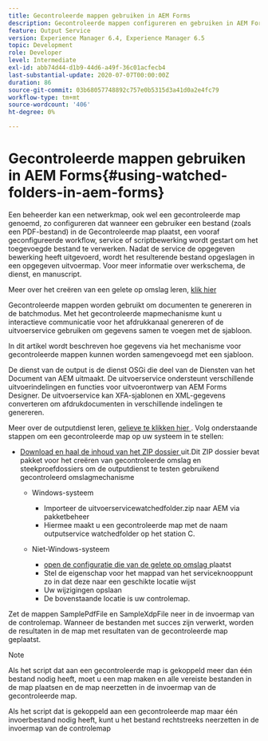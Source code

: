 ```yaml
---
title: Gecontroleerde mappen gebruiken in AEM Forms
description: Gecontroleerde mappen configureren en gebruiken in AEM Forms
feature: Output Service
version: Experience Manager 6.4, Experience Manager 6.5
topic: Development
role: Developer
level: Intermediate
exl-id: abb74d44-d1b9-44d6-a49f-36c01acfecb4
last-substantial-update: 2020-07-07T00:00:00Z
duration: 86
source-git-commit: 03b68057748892c757e0b5315d3a41d0a2e4fc79
workflow-type: tm+mt
source-wordcount: '406'
ht-degree: 0%

---
```


# Gecontroleerde mappen gebruiken in AEM Forms{#using-watched-folders-in-aem-forms}

Een beheerder kan een netwerkmap, ook wel een gecontroleerde map genoemd, zo configureren dat wanneer een gebruiker een bestand (zoals een PDF-bestand) in de Gecontroleerde map plaatst, een vooraf geconfigureerde workflow, service of scriptbewerking wordt gestart om het toegevoegde bestand te verwerken. Nadat de service de opgegeven bewerking heeft uitgevoerd, wordt het resulterende bestand opgeslagen in een opgegeven uitvoermap. Voor meer informatie over werkschema, de dienst, en manuscript.

Meer over het creëren van een gelete op omslag leren, [ klik hier ](https://helpx.adobe.com/nl/experience-manager/6-4/forms/using/Creating-Configure-watched-folder.html)

Gecontroleerde mappen worden gebruikt om documenten te genereren in de batchmodus. Met het gecontroleerde mapmechanisme kunt u interactieve communicatie voor het afdrukkanaal genereren of de uitvoerservice gebruiken om gegevens samen te voegen met de sjabloon.

In dit artikel wordt beschreven hoe gegevens via het mechanisme voor gecontroleerde mappen kunnen worden samengevoegd met een sjabloon.

De dienst van de output is de dienst OSGi die deel van de Diensten van het Document van AEM uitmaakt. De uitvoerservice ondersteunt verschillende uitvoerindelingen en functies voor uitvoerontwerp van AEM Forms Designer. De uitvoerservice kan XFA-sjablonen en XML-gegevens converteren om afdrukdocumenten in verschillende indelingen te genereren.

Meer over de outputdienst leren, [ gelieve te klikken hier ](https://helpx.adobe.com/nl/aem-forms/6/output-service.html).
Volg onderstaande stappen om een gecontroleerde map op uw systeem in te stellen:
* [ Download en haal de inhoud van het ZIP dossier ](assets/outputservicewatchedfolderkt.zip) uit.Dit ZIP dossier bevat pakket voor het creëren van gecontroleerde omslag en steekproefdossiers om de outputdienst te testen gebruikend gecontroleerd omslagmechanisme
   * Windows-systeem

      * Importeer de uitvoerservicewatchedfolder.zip naar AEM via pakketbeheer
      * Hiermee maakt u een gecontroleerde map met de naam outputservice watchedfolder op het station C.
   * Niet-Windows-systeem
      * [ open de configuratie die van de gelete op omslag ](http://localhost:4502/crx/de/index.jsp#/etc/fd/watchfolder/config/outputservice) plaatst
      * Stel de eigenschap voor het mappad van het serviceknooppunt zo in dat deze naar een geschikte locatie wijst
      * Uw wijzigingen opslaan
      * De bovenstaande locatie is uw controlemap.

Zet de mappen SamplePdfFile en SampleXdpFile neer in de invoermap van de controlemap. Wanneer de bestanden met succes zijn verwerkt, worden de resultaten in de map met resultaten van de gecontroleerde map geplaatst.


>[!NOTE]
>
>Als het script dat aan een gecontroleerde map is gekoppeld meer dan één bestand nodig heeft, moet u een map maken en alle vereiste bestanden in de map plaatsen en de map neerzetten in de invoermap van de gecontroleerde map.
>
>Als het script dat is gekoppeld aan een gecontroleerde map maar één invoerbestand nodig heeft, kunt u het bestand rechtstreeks neerzetten in de invoermap van de controlemap
